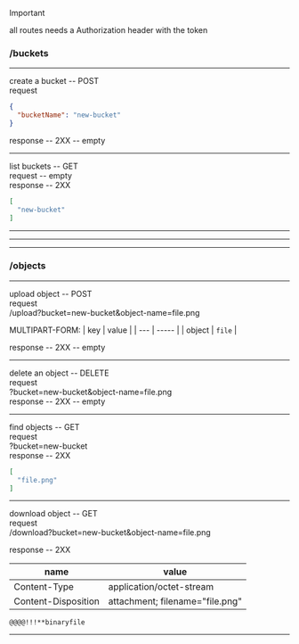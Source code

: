 > [!IMPORTANT]
> all routes needs a Authorization header with the token

### /buckets

---

create a bucket -- POST<br />
request
```JSON
{
  "bucketName": "new-bucket"
}
```
response -- 2XX -- empty

---

list buckets -- GET<br />
request -- empty<br />
response -- 2XX
```JSON
[
  "new-bucket"
]
```

---
---
---

### /objects

---

upload object -- POST<br />
request<br />
/upload?bucket=new-bucket&object-name=file.png<br />

MULTIPART-FORM:
| key | value |
| --- | ----- |
| object | `file` |

response -- 2XX -- empty

---

delete an object -- DELETE<br />
request<br />
?bucket=new-bucket&object-name=file.png<br />
response -- 2XX -- empty

---

find objects -- GET<br />
request<br />
?bucket=new-bucket<br />
response -- 2XX
```JSON
[
  "file.png"
]
```

---

download object -- GET<br />
request<br />
/download?bucket=new-bucket&object-name=file.png<br />

response -- 2XX

| name | value |
| --------------- | --------------- |
| Content-Type | application/octet-stream |
| Content-Disposition | attachment; filename="file.png" |

```
@@@@!!!**binaryfile
```

---
